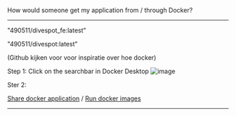 How would someone get my application from / through Docker?

----------------------------------------------------------------------------------------------------------------------------------------------------------------------
"490511/divespot_fe:latest"

"490511/divespot:latest"

(Github kijken voor voor inspiratie over hoe docker)

Step 1: Click on the searchbar in Docker Desktop
![image](https://github.com/S3-Portfolio/General/assets/93527848/1fb18a78-9d34-4715-85d8-86e9a2a506e9)

Ster 2:


[Share docker application](https://docs.docker.com/get-started/04_sharing_app/) /
[Run docker images](https://www.stacksimplify.com/aws-eks/docker-basics/get-docker-image-from-docker-hub-and-run-/)

----------------------------------------------------------------------------------------------------------------------------------------------------------------------
